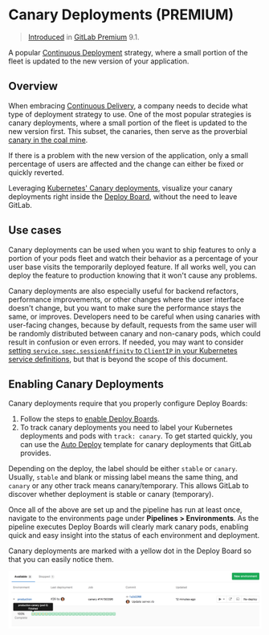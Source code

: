 # Canary Deployments **(PREMIUM)**

> [Introduced][ee-1659] in [GitLab Premium][eep] 9.1.

A popular [Continuous Deployment](https://en.wikipedia.org/wiki/Continuous_deployment)
strategy, where a small portion of the fleet is updated to the new version of
your application.

## Overview

When embracing [Continuous Delivery][cd-blog], a company needs to decide what
type of deployment strategy to use. One of the most popular strategies is canary
deployments, where a small portion of the fleet is updated to the new version
first. This subset, the canaries, then serve as the proverbial
[canary in the coal mine](https://en.wiktionary.org/wiki/canary_in_a_coal_mine).

If there is a problem with the new version of the application, only a small
percentage of users are affected and the change can either be fixed or quickly
reverted.

Leveraging [Kubernetes' Canary deployments][kube-canary], visualize your canary
deployments right inside the [Deploy Board], without the need to leave GitLab.

## Use cases

Canary deployments can be used when you want to ship features to only a portion of
your pods fleet and watch their behavior as a percentage of your user base
visits the temporarily deployed feature. If all works well, you can deploy the
feature to production knowing that it won't cause any problems.

Canary deployments are also especially useful for backend refactors, performance
improvements, or other changes where the user interface doesn't change, but you
want to make sure the performance stays the same, or improves. Developers need
to be careful when using canaries with user-facing changes, because by default,
requests from the same user will be randomly distributed between canary and
non-canary pods, which could result in confusion or even errors. If needed, you
may want to consider [setting `service.spec.sessionAffinity` to `ClientIP` in
your Kubernetes service definitions][kube-net], but that is beyond the scope of
this document.

## Enabling Canary Deployments

Canary deployments require that you properly configure Deploy Boards:

1. Follow the steps to [enable Deploy Boards](deploy_boards.md#enabling-deploy-boards).
1. To track canary deployments you need to label your Kubernetes deployments and
   pods with `track: canary`. To get started quickly, you can use the [Auto Deploy](../../ci/autodeploy/index.md)
   template for canary deployments that GitLab provides.

Depending on the deploy, the label should be either `stable` or `canary`.
Usually, `stable` and blank or missing label means the same thing, and `canary`
or any other track means canary/temporary.
This allows GitLab to discover whether deployment is stable or canary (temporary).

Once all of the above are set up and the pipeline has run at least once,
navigate to the environments page under **Pipelines > Environments**.
As the pipeline executes Deploy Boards will clearly mark canary pods, enabling
quick and easy insight into the status of each environment and deployment.

Canary deployments are marked with a yellow dot in the Deploy Board so that you
can easily notice them.

![Canary deployments on Deploy Board](img/deploy_boards_canary_deployments.png)

[eep]: https://about.gitlab.com/pricing/
[ee-1659]: https://gitlab.com/gitlab-org/gitlab-ee/issues/1659
[kube-canary]: https://kubernetes.io/docs/concepts/cluster-administration/manage-deployment/#canary-deployments
[deploy board]: deploy_boards.md
[cd-blog]: https://about.gitlab.com/2016/08/05/continuous-integration-delivery-and-deployment-with-gitlab/
[kube-net]: https://kubernetes.io/docs/concepts/services-networking/service/#virtual-ips-and-service-proxies
